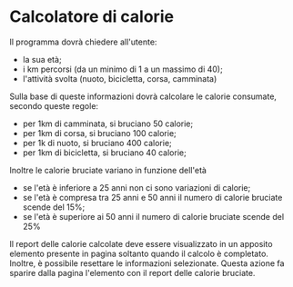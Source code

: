 # Calcolatore di calorie

Il programma dovrà chiedere all'utente:

- la sua età;
- i km percorsi (da un minimo di 1 a un massimo di 40);
- l'attività svolta (nuoto, bicicletta, corsa, camminata)

Sulla base di queste informazioni dovrà calcolare le calorie consumate, secondo queste regole:

- per 1km di camminata, si bruciano 50 calorie;
- per 1km di corsa, si bruciano 100 calorie;
- per 1k di nuoto, si bruciano 400 calorie;
- per 1km di bicicletta, si bruciano 40 calorie;

Inoltre le calorie bruciate variano in funzione dell'età

- se l'età è inferiore a 25 anni non ci sono variazioni di calorie;
- se l'età è compresa tra 25 anni e 50 anni il numero di calorie bruciate scende del 15%;
- se l'età è superiore ai 50 anni il numero di calorie bruciate scende del 25%

Il report delle calorie calcolate deve essere visualizzato in un apposito elemento presente in pagina soltanto quando il calcolo è completato. Inoltre, è possibile resettare le informazioni selezionate. Questa azione fa sparire dalla pagina l'elemento con il report delle calorie bruciate.
